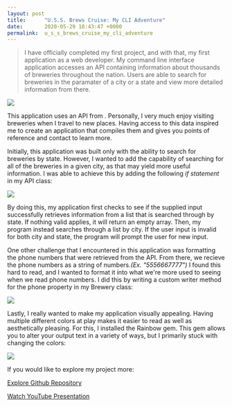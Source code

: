 ```yaml
---
layout: post
title:      "U.S.S. Brews Cruise: My CLI Adventure"
date:       2020-05-29 18:43:47 +0000
permalink:  u_s_s_brews_cruise_my_cli_adventure
---
```



> I have officially completed my first project, and with that, my first application as a web developer. My command line interface application accesses an API containing information about thousands of breweries throughout the nation. Users are able to search for breweries in the paramater of a city or a state and view more detailed information from there.
> 

![](https://media.publit.io/file/Brewery-Display.png)

This application uses an API from [](https://www.openbrewerydb.org/). Personally, I very much enjoy visiting breweries when I travel to new places. Having access to this data inspired me to create an application that compiles them and gives you points of reference and contact to learn more. 

Initially, this application was built only with the ability to search for breweries by state. However, I wanted to add the capability of searching for all of the breweries in a given city, as that may yield more useful information. I was able to achieve this by adding the following *if statement* in my API class:

![](https://media.publit.io/file/API-clip.png)

By doing this, my application first checks to see if the supplied input successfully retrieves information from a list that is searched through by state. If nothing valid applies, it will return an empty array. Then, my program instead searches through a list by city. If the user input is invalid for both city and state, the program will prompt the user for new input.

One other challenge that I encountered in this application was formatting the phone numbers that were retrieved from the API. From there, we recieve the phone numbers as a string of numbers.*(Ex. "5556667777")*  I found this hard to read, and I wanted to format it into what we're more used to seeing when we read phone numbers. I did this by writing a custom writer method for the phone property in my Brewery class: 

![](https://media.publit.io/file/phone-writer.png)

Lastly, I really wanted to make my application visually appealing. Having multiple different colors at play makes it easier to read as well as aesthetically pleasing. For this, I installed the Rainbow gem. This gem allows you to alter your output text in a variety of ways, but I primarily stuck with changing the colors:

![](https://media.publit.io/file/rainbow-editing.png)

If you would like to explore my project more:

[Explore Github Repository](https://github.com/kamrinkennedy/breweries)

[Watch YouTube Presentation](https://www.youtube.com/watch?v=Op0F270K_f4)

